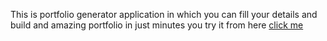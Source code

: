 This is portfolio generator application in which you can fill your details and build and amazing portfolio in just minutes 
you try it from here [click me](https://portfolio-generator-app.netlify.app/)
